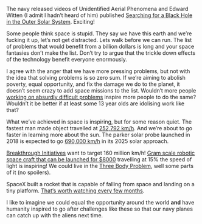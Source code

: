The navy released videos of Unidentified Aerial Phenomena and Edward Witten (I admit I hadn’t heard of him) published [Searching for a Black Hole in the Outer Solar System](https://arxiv.org/abs/2004.14192). Exciting!

Some people think space is stupid. They say we have this earth and we’re fucking it up, let’s not get distracted. Lets walk before we can run. The list of problems that would benefit from a billion dollars is long and your space fantasies don’t make the list. Don’t try to argue that the trickle down effects of the technology benefit everyone enormously.

I agree with the anger that we have more pressing problems, but not with the idea that solving problems is so zero sum. If we’re aiming to abolish poverty, equal opportunity, and fix the damage we do to the planet, it doesn’t seem crazy to add space missions to the list. Wouldn’t more people [working on absurdly difficult problems](https://www.lesswrong.com/posts/nCvvhFBaayaXyuBiD/shut-up-and-do-the-impossible) inspire more people to do the same? Wouldn’t it be better if at least some 13 year olds are idolising work like that?

What we’ve achieved in space is inspiring, but for some reason quiet. The fastest man made object travelled at [252,792 km/h](https://en.wikipedia.org/wiki/Helios_(spacecraft)). And we’re about to go faster in learning more about the sun. The parker solar probe launched in 2018 is expected to go [690,000 km/h](https://en.wikipedia.org/wiki/Parker_Solar_Probe) in its 2025 solar approach. 

[Breakthrough Initiatives](https://breakthroughinitiatives.org/initiative/3) want to target 160 million km/h! [Gram scale robotic space craft that can be launched for $8000](https://breakthroughinitiatives.org/concept/3) travelling at 15% the speed of light is inspiring! We could live in the [Three Body Problem](https://www.goodreads.com/book/show/20518872-the-three-body-problem), well some parts of it (no spoilers).


SpaceX built a rocket that is capable of falling from space and landing on a tiny platform. [That’s worth watching every few months](https://www.youtube.com/watch?v=4jEz03Z8azc).

I like to imagine we could equal the opportunity around the world **and** have humanity inspired to go after challenges like these so that our navy planes can catch up with the aliens next time.
